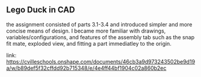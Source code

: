 ## Lego Duck in CAD
  the assignment consisted of parts 3.1-3.4 and introduced simpler and more concise means of design. 
  I became more familiar with drawings, variables/configurations, and features of the assembly tab 
  such as the snap fit mate, exploded view, and fitting a part immediatley to the origin.
  
link: https://cvilleschools.onshape.com/documents/46cb3a9d973243502be9d19a/w/b89def5f32cffdd92b715348/e/4e4ff44bf1904c02a860b2ec
